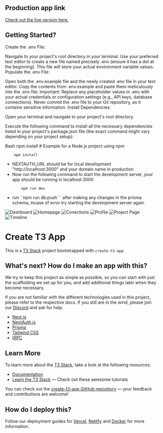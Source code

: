 
## Production app link  
[Check out the live version here.](https://project-management-app-xi-six.vercel.app/)

## Getting Started?

Create the .env File:

Navigate to your project's root directory in your terminal.
Use your preferred text editor to create a new file named precisely .env (ensure it has a dot at the beginning). This file will store your actual environment variable values.
Populate the .env File:

Open both the .env.example file and the newly created .env file in your text editor.
Copy the contents from .env.example and paste them meticulously into the .env file. Important: Replace any placeholder values in .env with your actual credentials or configuration settings (e.g., API keys, database connections). Never commit the .env file to your Git repository, as it contains sensitive information.
Install Dependencies:

Open your terminal and navigate to your project's root directory.

Execute the following command to install all the necessary dependencies listed in your project's package.json file (the exact command might vary depending on your project setup):

Bash
npm install  # Example for a Node.js project using npm
  ```
      npm install
  ```
- NEXTAUTH_URL should be for local development "http://localhost:3000" and your domain name in production
- Now run the following command to start the development server, your app should be running in localhost:3000
  ```
      npm run dev
  ```
- run ``npm run db:push``` after making any changes in the prisma schema, incase of error try starting the development server again


![Dashboard](https://project-management-app-xi-six.vercel.app/images/dashboard)
![Homepage](https://project-management-app-xi-six.vercel.app/images/home)
![Conections](https://project-management-app-xi-six.vercel.app/images/members)
![Profile](https://project-management-app-xi-six.vercel.app/images/profile)
![Project Page](https://project-management-app-xi-six.vercel.app/images/project)
![Timeline](https://project-management-app-xi-six.vercel.app/images/timeline)

# Create T3 App

This is a [T3 Stack](https://create.t3.gg/) project bootstrapped with `create-t3-app`.

## What's next? How do I make an app with this?

We try to keep this project as simple as possible, so you can start with just the scaffolding we set up for you, and add additional things later when they become necessary.

If you are not familiar with the different technologies used in this project, please refer to the respective docs. If you still are in the wind, please join our [Discord](https://t3.gg/discord) and ask for help.

- [Next.js](https://nextjs.org)
- [NextAuth.js](https://next-auth.js.org)
- [Prisma](https://prisma.io)
- [Tailwind CSS](https://tailwindcss.com)
- [tRPC](https://trpc.io)

## Learn More

To learn more about the [T3 Stack](https://create.t3.gg/), take a look at the following resources:

- [Documentation](https://create.t3.gg/)
- [Learn the T3 Stack](https://create.t3.gg/en/faq#what-learning-resources-are-currently-available) — Check out these awesome tutorials

You can check out the [create-t3-app GitHub repository](https://github.com/t3-oss/create-t3-app) — your feedback and contributions are welcome!

## How do I deploy this?

Follow our deployment guides for [Vercel](https://create.t3.gg/en/deployment/vercel), [Netlify](https://create.t3.gg/en/deployment/netlify) and [Docker](https://create.t3.gg/en/deployment/docker) for more information.
